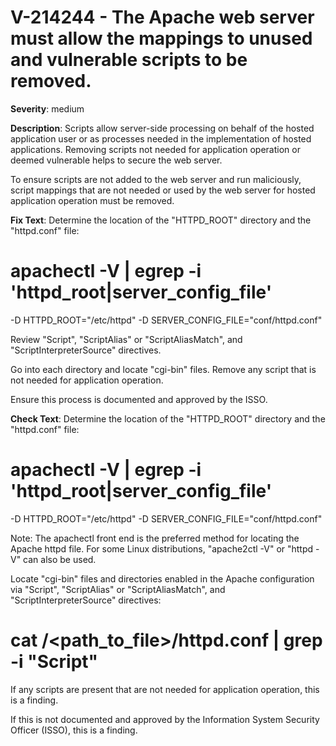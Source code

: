 # V-214244 - The Apache web server must allow the mappings to unused and vulnerable scripts to be removed.

**Severity**: medium

**Description**:
Scripts allow server-side processing on behalf of the hosted application user or as processes needed in the implementation of hosted applications. Removing scripts not needed for application operation or deemed vulnerable helps to secure the web server.

To ensure scripts are not added to the web server and run maliciously, script mappings that are not needed or used by the web server for hosted application operation must be removed.

**Fix Text**:
Determine the location of the "HTTPD_ROOT" directory and the "httpd.conf" file:

# apachectl -V | egrep -i 'httpd_root|server_config_file'
-D HTTPD_ROOT="/etc/httpd"
-D SERVER_CONFIG_FILE="conf/httpd.conf"

Review "Script", "ScriptAlias" or "ScriptAliasMatch", and "ScriptInterpreterSource" directives.

Go into each directory and locate "cgi-bin" files. Remove any script that is not needed for application operation.

Ensure this process is documented and approved by the ISSO.

**Check Text**:
Determine the location of the "HTTPD_ROOT" directory and the "httpd.conf" file:

# apachectl -V | egrep -i 'httpd_root|server_config_file'
-D HTTPD_ROOT="/etc/httpd"
-D SERVER_CONFIG_FILE="conf/httpd.conf"

Note: The apachectl front end is the preferred method for locating the Apache httpd file. For some Linux distributions, "apache2ctl -V" or  "httpd -V" can also be used.  

Locate "cgi-bin" files and directories enabled in the Apache configuration via "Script", "ScriptAlias" or "ScriptAliasMatch", and "ScriptInterpreterSource" directives:

# cat /<path_to_file>/httpd.conf | grep -i "Script"

If any scripts are present that are not needed for application operation, this is a finding.

If this is not documented and approved by the Information System Security Officer (ISSO), this is a finding.
